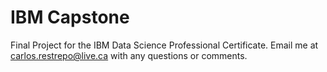 # IBM Capstone
Final Project for the IBM Data Science Professional Certificate.
Email me at carlos.restrepo@live.ca with any questions or comments.
